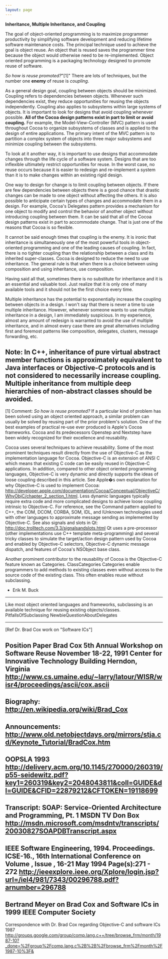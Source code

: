 ```yaml
---
layout: page
---
```


**Inheritance, Multiple Inheritance, and Coupling**

The goal of object-oriented programming is to maximize programmer productivity by simplifying software development and reducing lifetime software maintenance costs. The principal technique used to achieve the goal is object reuse. An object that is reused saves the programmer 
time because the object would otherwise need to be re-implemented. Object oriented programming is a packaging technology designed to promote reuse of software.

*So how is reuse promoted?*"[1]"  There are lots of techniques, but the number one **enemy** of reuse is *coupling*.

As a general design goal, coupling between objects should be minimized. Coupling refers to dependencies between objects. Whenever such dependencies exist, they reduce opportunities for reusing the objects independently. Coupling also applies to subsystems within large systems 
of objects. It is important to look for designs that avoid coupling whenever possible. **All of the Cocoa design patterns exist in part to limit or avoid coupling.** For example, the Model-View-Controller (MVC) pattern is used throughout Cocoa to organize subsystems of classes and is applied to the design of entire applications. The primary intent of the MVC pattern is to partition a complex system of objects into three 
major subsystems and minimize coupling between the subsystems.

To look at it another way, it is important to use designs that accommodate changes through the life cycle of a software system. Designs that are too inflexible ultimately restrict opportunities for reuse. In the worst case, no reuse occurs because it is easier to redesign and re-implement a system than it is to make changes within an 
existing rigid design.

One way to design for change is to limit coupling between objects. If there are few dependencies between objects there is a good chance that drastic changes can be made to one object without affecting the others. It is also possible to anticipate certain types of changes and accommodate them in a design. For example, Cocoa's Delegates pattern provides a mechanism for one object to modify and control the behavior of another object without introducing coupling between them. It can be said that all of the Cocoa design patterns exist in part to accommodate change. That is just one of the reasons that Cocoa is so flexible.

It cannot be said enough times that coupling is the enemy. It is ironic that inheritance is simultaneously one of the most powerful tools in object-oriented programming and one of the leading causes of coupling. In fact, there is no tighter coupling than the relationship between a class and its inherited super-classes. Cocoa is designed to reduce the need to use inheritance. The general rule is that when there is a choice between using composition and using inheritance, use composition.

Having said all that, sometimes there is no substitute for inheritance and it is an essential and valuable tool.  Just realize that it is only one of many available tools and it should not be the first choice every time.

Multiple inheritance has the potential to exponentially increase the coupling between objects in a design.  I won't say that there is never a time to use multiple inheritance.  However, whenever someone wants to use multiple inheritance in a design, I am immediately suspicious.  In my experience, almost any amount of redesign is warranted to avoid the use of multiple inheritance, and in almost every case there are great 
alternatives including first and foremost patterns like composition, delegates, clusters, message forwarding, etc.

Note: In C++, inheritance of pure virtual abstract member functions is approximately equivalent to Java interfaces or Objective-C protocols and is not considered to necessarily increase coupling.  Multiple inheritance from multiple deep hierarchies of non-abstract classes should be avoided.
----
[1] Comment: *So how is reuse promoted?*
If a particular kind of problem has been solved using an object oriented approach, a similar problem can usually be solved by reusing part of the prior problem's solution.  One of the best examples of practical re-use ever produced is Apple's Cocoa frameworks.  Cocoa and its predecessors Openstep and Nextstep have been widely recognized for their excellence and reusability.

Cocoa uses several techniques to achieve reusability.  Some of the most prominent techniques result directly from the use of Objective-C as the implementation language for Cocoa.  Objective-C is an extension of ANSI C which means that existing C code can be easily reused in Objective-C applications.  In addition, compared to other object oriented programming languages, Objective-C is very dynamic and directly supports the ideas of loose coupling described in this article.  See Apple�s own explanation for why Objective-C is used to implement Cocoa: http://developer.apple.com/documentation/Cocoa/Conceptual/ObjectiveC/WhyObjC/chapter_2_section_1.html.
Less dynamic languages typically require extra code and more complicated designs to achieve loose coupling intrinsic to Objective-C.  For reference, see the Command pattern applied to C++, the COM, DCOM, CORBA, SOM, IDL, and IUnknown technologies used with other languages to approximate message sending as implemented by Objective-C.  See also signals and slots in Qt: http://doc.trolltech.com/3.3/signalsandslots.html  Qt uses a pre-processor (other implementations use C++ template meta-programming) and several tricky classes to simulate the target/action design pattern used by Cocoa and enabled by Objective-C selectors, Objective-C dynamic message dispatch, and features of Cocoa's NSObject base class.

Another prominent contributor to the reusability of Cocoa is the Objective-C feature known as Categories.  ClassCategories Categories enable programmers to add methods to existing classes even without access to the source code of the existing class.  This often enables reuse without subclassing.

- Erik M. Buck 

----
Like most object oriented languages and frameworks, subclassing is an available technique for reusing existing objects/classes. PitfallsOfSubclassing NewbieQuestionAboutDelegates 

----
[Ref Dr. Brad Cox work on "Software ICs"]

Position Paper
Brad Cox
5th Annual Workshop on Software Reuse
November 18-22, 1991
Center for Innovative Technology Building
Herndon, Virginia
http://www.cs.umaine.edu/~larry/latour/WISR/wisr4/proceedings/ascii/cox.ascii
----
Biography: http://en.wikipedia.org/wiki/Brad_Cox
----
Announcements:
http://www.old.netobjectdays.org/mirrors/stja.cd/Keynote_Tutorial/BradCox.htm
----
OOPSLA 1993
http://delivery.acm.org/10.1145/270000/260319/p55-seidewitz.pdf?key1=260319&key2=2048043811&coll=GUIDE&dl=GUIDE&CFID=22879212&CFTOKEN=19118699
----
Transcript: SOAP: Service-Oriented Architecture and Programming, Pt. 1
MSDN TV
Don Box
http://msdn.microsoft.com/msdntv/transcripts/20030827SOAPDBTranscript.aspx
----
IEEE Software Engineering, 1994. Proceedings. ICSE-16., 16th International Conference on
Volume , Issue , 16-21 May 1994 Page(s):271 - 272
http://ieeexplore.ieee.org/Xplore/login.jsp?url=/iel4/981/7343/00296788.pdf?arnumber=296788
----
Bertrand Meyer on Brad Cox and Software ICs in 1999
IEEE Computer Society
----
Correspondence with Dr. Brad Cox regarding Objective-C and software ICs 1987
http://groups.google.com/group/comp.lang.c++/tree/browse_frm/month/1987-10?_done=%2Fgroup%2Fcomp.lang.c%2B%2B%2Fbrowse_frm%2Fmonth%2F1987-10%3F&
